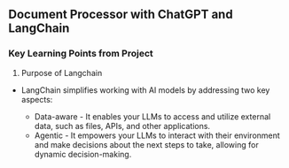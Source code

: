 ## Document Processor with ChatGPT and LangChain 



### Key Learning Points from Project 

1. Purpose of Langchain

* LangChain simplifies working with AI models by addressing two key aspects:

   * Data-aware - It enables your LLMs to access and utilize external data, such as files, APIs, and other applications.
   * Agentic - It empowers your LLMs to interact with their environment and make decisions about the next steps to take, allowing for dynamic decision-making.